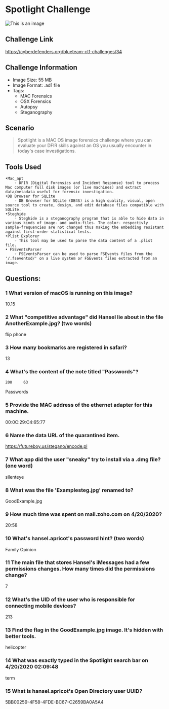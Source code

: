 # Spotlight Challenge
![This is an image](/Spotlight/Images/DeepDivehead.png)

## Challenge Link
https://cyberdefenders.org/blueteam-ctf-challenges/34

## Challenge Information
- Image Size: 	 55 MB
- Image Format: .ad1 file
- Tags: 
    - MAC Forensics
    - OSX Forensics 
    - Autopsy  
    - Steganography
 
## Scenario
> Spotlight is a MAC OS image forensics challenge where you can evaluate your DFIR skills against an OS you usually encounter in today's case investigations.

## Tools Used
    •Mac_apt
        ◦ DFIR (Digital Forensics and Incident Response) tool to process Mac computer full disk images (or live machines) and extract data/metadata useful for forensic investigation.
    •DB Browser for SQLite
        ◦ DB Browser for SQLite (DB4S) is a high quality, visual, open source tool to create, design, and edit database files compatible with SQLite.
    •Steghide
        ◦ Steghide is a steganography program that is able to hide data in various kinds of image- and audio-files. The color- respectivly sample-frequencies are not changed thus making the embedding resistant against first-order statistical tests.     
    •Plist Explorer
        ◦ This tool may be used to parse the data content of a .plist file.
    • FSEventsParser
        ◦ FSEventsParser can be used to parse FSEvents files from the '/.fseventsd/' on a live system or FSEvents files extracted from an image.
      
          
## Questions:  
### 1 What version of macOS is running on this image?
10.15

### 2 What "competitive advantage" did Hansel lie about in the file AnotherExample.jpg? (two words)
flip phone

### 3 How many bookmarks are registered in safari?

13

### 4 	What's the content of the note titled "Passwords"?
	200 	63
Passwords

### 5 	Provide the MAC address of the ethernet adapter for this machine.
	
00:0C:29:C4:65:77

### 6 Name the data URL of the quarantined item.

https://futureboy.us/stegano/encode.pl

### 7 What app did the user "sneaky" try to install via a .dmg file? (one word)

silenteye

### 8 What was the file 'Examplesteg.jpg' renamed to?

GoodExample.jpg

### 9 How much time was spent on mail.zoho.com on 4/20/2020?

20:58

### 10 What's hansel.apricot's password hint? (two words)

Family Opinion

### 11 The main file that stores Hansel's iMessages had a few permissions changes. How many times did the permissions change?

7
### 12 What's the UID of the user who is responsible for connecting mobile devices?

213

### 13 Find the flag in the GoodExample.jpg image. It's hidden with better tools.

helicopter

### 14 What was exactly typed in the Spotlight search bar on 4/20/2020 02:09:48

term

### 15 What is hansel.apricot's Open Directory user UUID?

5BB00259-4F58-4FDE-BC67-C2659BA0A5A4 
